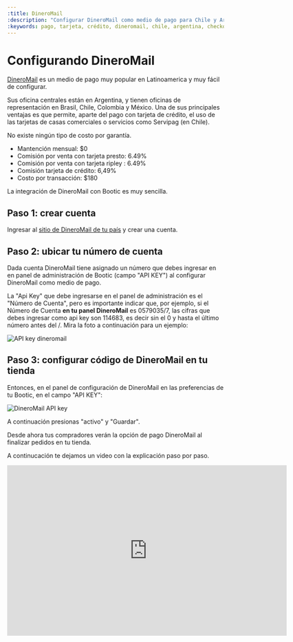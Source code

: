 ```yaml
---
:title: DineroMail
:description: "Configurar DineroMail como medio de pago para Chile y Argentina"
:keywords: pago, tarjeta, crédito, dineromail, chile, argentina, checkout, carro, carrito, api key
---
```

# Configurando DineroMail

[DineroMail](http://dineromail.com/) es un medio de pago muy popular en Latinoamerica y muy fácil de configurar.

Sus oficina centrales están en Argentina, y tienen oficinas de representación en Brasil, Chile, Colombia y México. Una de sus principales ventajas es que permite, aparte del pago con tarjeta de crédito, el uso de las tarjetas de casas comerciales o servicios como Servipag (en Chile).

No existe ningún tipo de costo por garantía.

* Mantención mensual: $0
* Comisión por venta con tarjeta presto: 6.49%
* Comisión por venta con tarjeta ripley : 6.49%
* Comisión tarjeta de crédito: 6,49%
* Costo por transacción: $180

La integración de DineroMail con Bootic es muy sencilla. 

## Paso 1: crear cuenta

Ingresar al [sitio de DineroMail de tu país]((http://dineromail.com/)) y crear una cuenta.

## Paso 2: ubicar tu número de cuenta

Dada cuenta DineroMail tiene asignado un número que debes ingresar en en panel de administración de Bootic (campo "API KEY") al configurar DineroMail como medio de pago.

La "Api Key" que debe ingresarse en el panel de administración es el "Número de Cuenta", pero es importante indicar que, por ejemplo, si el Número de Cuenta **en tu panel DineroMail** es 0579035/7, las cifras que debes ingresar como api key son 114683, es decir sin el 0 y hasta el último número antes del /. Mira la foto a continuación para un ejemplo:

<img class="framed" src="/img/payment_methods/dineromail-account-number.png" alt="API key dineromail" />

## Paso 3: configurar código de DineroMail en tu tienda

Entonces, en el panel de configuración de DineroMail en las preferencias de tu Bootic, en el campo "API KEY":

<img class="framed" src="<%= img('/img/payment_methods/dinseomail-config.png').thumb('612x').url %>" alt="DineroMail API key" />

A continuación presionas "activo" y "Guardar".

Desde ahora tus compradores verán la opción de pago DineroMail al finalizar pedidos en tu tienda.

A continucación te dejamos un video con la explicación paso por paso.

<iframe src="http://www.screenr.com/embed/GYa" width="650" height="396" frameborder="0"></iframe>



